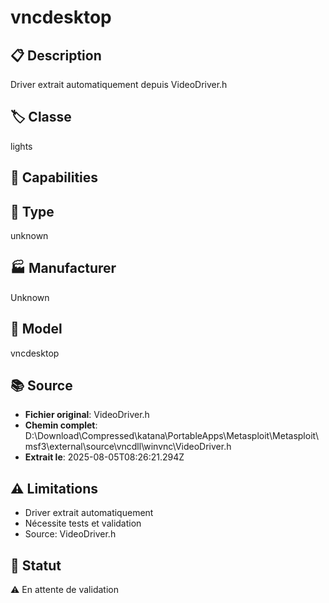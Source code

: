 # vncdesktop

## 📋 Description
Driver extrait automatiquement depuis VideoDriver.h

## 🏷️ Classe
lights

## 🔧 Capabilities


## 📡 Type
unknown

## 🏭 Manufacturer
Unknown

## 📱 Model
vncdesktop

## 📚 Source
- **Fichier original**: VideoDriver.h
- **Chemin complet**: D:\Download\Compressed\katana\PortableApps\Metasploit\Metasploit\msf3\external\source\vncdll\winvnc\VideoDriver.h
- **Extrait le**: 2025-08-05T08:26:21.294Z

## ⚠️ Limitations
- Driver extrait automatiquement
- Nécessite tests et validation
- Source: VideoDriver.h

## 🚀 Statut
⚠️ En attente de validation
